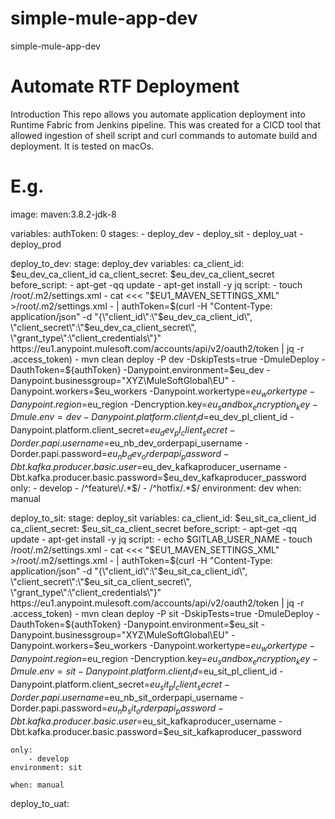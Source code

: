 # simple-mule-app-dev
simple-mule-app-dev

# Automate RTF Deployment
Introduction This repo allows you automate application deployment into Runtime Fabric from Jenkins pipeline. This was created for a CICD tool that allowed ingestion of shell script and curl commands to automate build and deployment. It is tested on macOs.

# E.g.
image: maven:3.8.2-jdk-8

variables:
  authToken: 0
stages:
    - deploy_dev
    - deploy_sit
    - deploy_uat
    - deploy_prod

deploy_to_dev:
    stage: deploy_dev
    variables:
        ca_client_id: $eu_dev_ca_client_id
        ca_client_secret: $eu_dev_ca_client_secret
    before_script:
        - apt-get -qq update
        - apt-get install -y jq
    script:
        - touch /root/.m2/settings.xml
        - cat <<< "$EU1_MAVEN_SETTINGS_XML" >/root/.m2/settings.xml 
        - | 
            authToken=$(curl -H "Content-Type: application/json" -d "{\"client_id\":\"$eu_dev_ca_client_id\", \"client_secret\":\"$eu_dev_ca_client_secret\", \"grant_type\":\"client_credentials\"}" https://eu1.anypoint.mulesoft.com/accounts/api/v2/oauth2/token | jq -r .access_token)
        - mvn clean deploy -P dev -DskipTests=true -DmuleDeploy -DauthToken=${authToken} -Danypoint.environment=$eu_dev -Danypoint.businessgroup="XYZ\MuleSoftGlobal\EU" -Danypoint.workers=$eu_workers -Danypoint.workertype=$eu_workertype -Danypoint.region=$eu_region -Dencryption.key=$eu_sandbox_encryption_key -Dmule.env=dev -Danypoint.platform.client_id=$eu_dev_pl_client_id  -Danypoint.platform.client_secret=$eu_dev_pl_client_secret -Dorder.papi.username=$eu_nb_dev_orderpapi_username -Dorder.papi.password=$eu_nb_dev_orderpapi_password -Dbt.kafka.producer.basic.user=$eu_dev_kafkaproducer_username -Dbt.kafka.producer.basic.password=$eu_dev_kafkaproducer_password
    only:
        - develop
        - /^feature\/.*$/
        - /^hotfix\/.*$/
    environment: dev
    when: manual

deploy_to_sit:
    stage: deploy_sit
    variables:
        ca_client_id: $eu_sit_ca_client_id
        ca_client_secret: $eu_sit_ca_client_secret
    before_script:
        - apt-get -qq update
        - apt-get install -y jq
    script:
        - echo $GITLAB_USER_NAME
        - touch /root/.m2/settings.xml
        - cat <<< "$EU1_MAVEN_SETTINGS_XML" >/root/.m2/settings.xml 
        - | 
            authToken=$(curl -H "Content-Type: application/json" -d "{\"client_id\":\"$eu_sit_ca_client_id\", \"client_secret\":\"$eu_sit_ca_client_secret\", \"grant_type\":\"client_credentials\"}" https://eu1.anypoint.mulesoft.com/accounts/api/v2/oauth2/token | jq -r .access_token)
        - mvn clean deploy -P sit -DskipTests=true -DmuleDeploy -DauthToken=${authToken} -Danypoint.environment=$eu_sit -Danypoint.businessgroup="XYZ\MuleSoftGlobal\EU" -Danypoint.workers=$eu_workers -Danypoint.workertype=$eu_workertype -Danypoint.region=$eu_region -Dencryption.key=$eu_sandbox_encryption_key -Dmule.env=sit -Danypoint.platform.client_id=$eu_sit_pl_client_id  -Danypoint.platform.client_secret=$eu_sit_pl_client_secret -Dorder.papi.username=$eu_nb_sit_orderpapi_username -Dorder.papi.password=$eu_nb_sit_orderpapi_password -Dbt.kafka.producer.basic.user=$eu_sit_kafkaproducer_username -Dbt.kafka.producer.basic.password=$eu_sit_kafkaproducer_password
        
    only:
        - develop
    environment: sit
       
    when: manual

deploy_to_uat:

